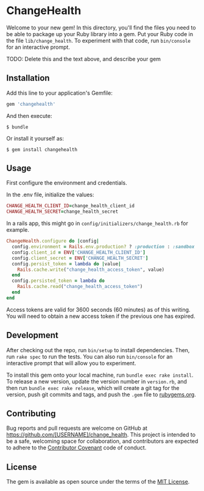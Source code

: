 # ChangeHealth

Welcome to your new gem! In this directory, you'll find the files you need to be able to package up your Ruby library into a gem. Put your Ruby code in the file `lib/change_health`. To experiment with that code, run `bin/console` for an interactive prompt.

TODO: Delete this and the text above, and describe your gem

## Installation

Add this line to your application's Gemfile:

```ruby
gem 'changehealth'
```

And then execute:

    $ bundle

Or install it yourself as:

    $ gem install changehealth

## Usage

First configure the environment and credentials.

In the .env file, initialize the values:
```ruby
CHANGE_HEALTH_CLIENT_ID=change_health_client_id
CHANGE_HEALTH_SECRET=change_health_secret
```

In a rails app, this might go in `config/initializers/change_health.rb` for example.

```ruby
ChangeHealth.configure do |config|
  config.environment = Rails.env.production? ? :production : :sandbox
  config.client_id = ENV['CHANGE_HEALTH_CLIENT_ID']
  config.client_secret = ENV['CHANGE_HEALTH_SECRET']
  config.persist_token = lambda do |value|
    Rails.cache.write("change_health_access_token", value)
  end
  config.persisted_token = lambda do
    Rails.cache.read("change_health_access_token")
  end
end

```

Access tokens are valid for 3600 seconds (60 minutes) as of this writing. You will need to obtain a new access token if the previous one has expired.

## Development

After checking out the repo, run `bin/setup` to install dependencies. Then, run `rake spec` to run the tests. You can also run `bin/console` for an interactive prompt that will allow you to experiment.

To install this gem onto your local machine, run `bundle exec rake install`. To release a new version, update the version number in `version.rb`, and then run `bundle exec rake release`, which will create a git tag for the version, push git commits and tags, and push the `.gem` file to [rubygems.org](https://rubygems.org).

## Contributing

Bug reports and pull requests are welcome on GitHub at https://github.com/[USERNAME]/change_health. This project is intended to be a safe, welcoming space for collaboration, and contributors are expected to adhere to the [Contributor Covenant](http://contributor-covenant.org) code of conduct.


## License

The gem is available as open source under the terms of the [MIT License](http://opensource.org/licenses/MIT).

